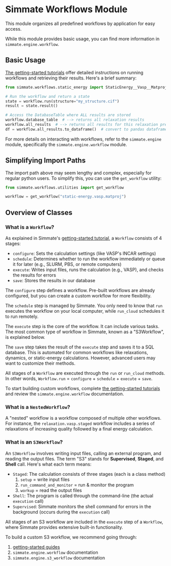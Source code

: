 # Simmate Workflows Module

This module organizes all predefined workflows by application for easy access.

While this module provides basic usage, you can find more information in `simmate.engine.workflow`.

## Basic Usage

[The getting-started tutorials](/simmate/getting_started/overview/) offer detailed instructions on running workflows and retrieving their results. Here's a brief summary:

``` python
from simmate.workflows.static_energy import StaticEnergy__Vasp__Matproj as workflow

# Run the workflow and return a state
state = workflow.run(structure="my_structure.cif")
result = state.result()

# Access the DatabaseTable where ALL results are stored
workflow.database_table  # --> returns all relaxation results
workflow.all_results  # --> returns all results for this relaxation preset
df = workflow.all_results.to_dataframe()  # convert to pandas dataframe
```

For more details on interacting with workflows, refer to the `simmate.engine` module, specifically the `simmate.engine.workflow` module.

## Simplifying Import Paths

The import path above may seem lengthy and complex, especially for regular python users. To simplify this, you can use the `get_workflow` utility:

``` python
from simmate.workflows.utilities import get_workflow

workflow = get_workflow("static-energy.vasp.matproj")
```

## Overview of Classes

### What is a `Workflow`?

As explained in Simmate's [getting-started tutorial](/simmate/getting_started/run_a_workflow/stages_of_a_workflow/), a `Workflow` consists of 4 stages:

- `configure`: Sets the calculation settings (like VASP's INCAR settings)
- `schedule`: Determines whether to run the workflow immediately or queue it for later (e.g., SLURM, PBS, or remote computers)
- `execute`: Writes input files, runs the calculation (e.g., VASP), and checks the results for errors
- `save`: Stores the results in our database

The `configure` step defines a workflow. Pre-built workflows are already configured, but you can create a custom workflow for more flexibility. 

The `schedule` step is managed by Simmate. You only need to know that `run` executes the workflow on your local computer, while `run_cloud` schedules it to run remotely.

The `execute` step is the core of the workflow. It can include various tasks. The most common type of workflow in Simmate, known as a "S3Workflow", is explained below.

The `save` step takes the result of the `execute` step and saves it to a SQL database. This is automated for common workflows like relaxations, dynamics, or static-energy calculations. However, advanced users may want to customize their methods.

All stages of a `Workflow` are executed through the `run` or `run_cloud` methods. In other words, `Workflow.run` = `configure` + `schedule` + `execute` + `save`.

To start building custom workflows, complete [the getting-started tutorials](/simmate/getting_started/) and review the `simmate.engine.workflow` documentation.

### What is a `NestedWorkflow`?

A "nested" workflow is a workflow composed of multiple other workflows. For instance, the `relaxation.vasp.staged` workflow includes a series of relaxations of increasing quality followed by a final energy calculation.

### What is an `S3Workflow`?

An `S3Workflow` involves writing input files, calling an external program, and reading the output files. The term "S3" stands for **Supervised**, **Staged**, and **Shell** call. Here's what each term means:

- `Staged`: The calculation consists of three stages (each is a class method)
    1. `setup` = write input files
    2. `run_command_and_monitor` = run & monitor the program
    3. `workup` = read the output files
- `Shell`: The program is called through the command-line (the actual `execution` call)
- `Supervised`: Simmate monitors the shell command for errors in the background (occurs during the `execution` call)

All stages of an S3 workflow are included in the `execute` step of a `Workflow`, where Simmate provides extensive built-in functionality.

To build a custom S3 workflow, we recommend going through:
1. [getting-started guides](/simmate/getting_started/overview/)
2. `simmate.engine.workflow` documentation
3. `simmate.engine.s3_workflow` documentation